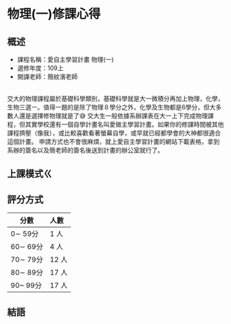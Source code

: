 # 物理(一)修課心得
## 概述
- 課程名稱：愛自主學習計畫 物理(一)
- 選修年度：109上
- 開課老師：簡紋濱老師
<br/>
交大的物理課程屬於基礎科學類別，基礎科學就是大一微積分再加上物理，化學，生物三選ㄧ。值得一題的是除了物理８學分之外，化學及生物都是6學分，但大多數人還是選擇修物理就是了😅 
交大生一般依據系辦課表在大一上下完成物理課程，但其實學校還有一個自學計畫名叫愛做主學習計畫。如果你的修課時間被其他課程擠壓（像我），或比較喜歡看著螢幕自學，或早就已經都學會的大神都很適合這個計畫。
申請方式也不會很麻煩，就上愛自主學習計畫的網站下載表格，拿到系辦的簽名以及簡老師的簽名後送到計畫的辦公室就行了。


## 上課模式ㄍ

## 評分方式
   分數 | 人數
--------|:-----
0∼ 59分| 1 人
60∼ 69分| 4 人
70∼ 79分| 12 人
80∼ 89分| 17 人
90~ 99分| 17 人

## 結語
